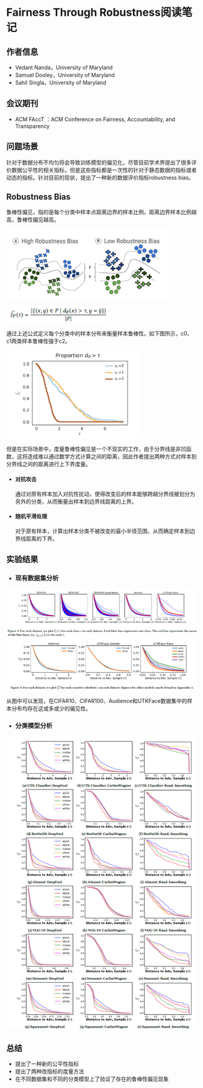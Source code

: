 # Fairness Through Robustness阅读笔记

## 作者信息

- Vedant Nanda，University of Maryland
- Samuel Dooley，University of Maryland
- Sahil Singla，University of Maryland

## 会议期刊

- ACM FAccT ：ACM Conference on Fairness, Accountability, and Transparency

## 问题场景

针对于数据分布不均匀将会导致训练模型的偏见化，尽管目前学术界提出了很多评价数据公平性的相关指标，但是这些指标都是一次性的针对于静态数据的指标或者动态的指标。针对目前的现状，提出了一种新的数据评价指标robustness bias。

## Robustness Bias

鲁棒性偏见，指的是每个分类中样本点距离边界的样本比例，距离边界样本比例越高，鲁棒性偏见越高。

![](./robustness-bias.png)

![公式1](./formulator1.png)

通过上述公式定义每个分类中的样本分布来衡量样本鲁棒性。如下图所示，c0、c1两类样本鲁棒性强于c2。

![](./result1.png)

但是在实际场景中，度量鲁棒性偏见是一个不现实的工作，由于分界线是非凹函数，这将造成难以通过数学方式计算之间的距离，因此作者提出两种方式对样本到分界线之间的距离进行上下界度量。

- #### 对抗攻击

  通过对原有样本加入对抗性扰动，使得改变后的样本能够跨越分界线被划分为另外的分类，从而衡量出样本到边界线距离的上界。

- #### 随机平滑处理

  对于原有样本，计算出样本分类不被改变的最小半径范围，从而确定样本到边界线距离的下界。

## 实验结果

- ###  现有数据集分析

![](./result2.png)

从图中可以发现，在CIFAR10、CIFAR100、Audience和UTKFace数据集中的样本分布均存在这或多或少的偏见性。

- ### 分类模型分析

![](./result3.png)

## 总结

- 提出了一种新的公平性指标
- 提出了两种改指标的度量方法
- 在不同数据集和不同的分类模型上了验证了存在的鲁棒性偏见现象